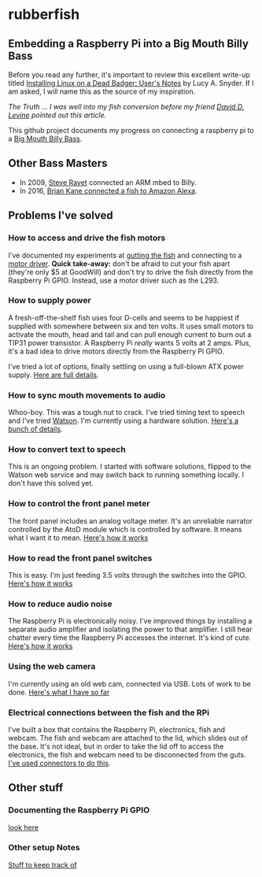 rubberfish
==========

## Embedding a Raspberry Pi into a Big Mouth Billy Bass

Before you read any further, it's important to review this excellent write-up titled [Installing Linux on a Dead Badger: User's Notes](http://strangehorizons.com/non-fiction/articles/installing-linux-on-a-dead-badger-users-notes/) by Lucy A. Snyder. If I am asked, I will name this as the source of my inspiration.

*The Truth ... I was well into my fish conversion before my friend [David D. Levine](http://www.daviddlevine.com/) pointed out this article.*

This github project documents my progress on connecting a raspberry pi to a [Big Mouth Billy Bass](https://en.wikipedia.org/wiki/Big_Mouth_Billy_Bass).

## Other Bass Masters
* In 2009, [Steve Ravet](http://mbed.org/cookbook/Big-Mouth-Billy-Bass) connected an ARM mbed to Billy.
* In 2016, [Brian Kane connected a fish to Amazon Alexa](https://www.facebook.com/hdadd/videos/10157576067105265/).

## Problems I've solved

### How to access and drive the fish motors
I've documented my experiments at [gutting the fish](https://github.com/mnr/rubberfish/wiki/Gutting-the-fish) and connecting to a [motor driver](https://github.com/mnr/rubberfish/wiki/l293_stepper_motor_driver.md). **Quick take-away:** don't be afraid to cut your fish apart (they're only $5 at GoodWill) and don't try to drive the fish directly from the Raspberry Pi GPIO. Instead, use a motor driver such as the L293.

### How to supply power
A fresh-off-the-shelf fish uses four D-cells and seems to be happiest if supplied with somewhere between six and ten volts. It uses small motors to activate the mouth, head and tail and can pull enough current to burn out a TIP31 power transistor. A Raspberry Pi *really* wants 5 volts at 2 amps. Plus, it's a bad idea to drive motors directly from the Raspberry Pi GPIO.

I've tried a lot of options, finally settling on using a full-blown ATX power supply. [Here are full details](https://github.com/mnr/rubberfish/wiki/Power-Supplies.md).

### How to sync mouth movements to audio
Whoo-boy. This was a tough nut to crack. I've tried timing text to speech and I've tried [Watson](https://www.ibm.com/watson/developercloud/text-to-speech.html). I'm currently using a hardware solution. [Here's a bunch of details](https://github.com/mnr/rubberfish/wiki/syncMouthToAudio.md).

### How to convert text to speech
This is an ongoing problem. I started with software solutions, flipped to the Watson web service and may switch back to running something locally. I don't have this solved yet.

### How to control the front panel meter
The front panel includes an analog voltage meter. It's an unreliable narrator controlled by the AtoD module which is controlled by software. It means what I want it to mean. [Here's how it works](https://github.com/mnr/rubberfish/wiki/front_panel.md)

### How to read the front panel switches
This is easy. I'm just feeding 3.5 volts through the switches into the GPIO. [Here's how it works](https://github.com/mnr/rubberfish/wiki/front_panel.md)


### How to reduce audio noise
The Raspberry Pi is electronically noisy. I've improved things by installing a separate audio amplifier and isolating the power to that amplifier. I still hear chatter every time the Raspberry Pi accesses the internet. It's kind of cute. [Here's how it works](https://github.com/mnr/rubberfish/wiki/Audio.md)

### Using the web camera
I'm currently using an old web cam, connected via USB. Lots of work to be done. [Here's what I have so far](https://github.com/mnr/rubberfish/wiki/cameraAndVision.md)

### Electrical connections between the fish and the RPi
I've built a box that contains the Raspberry Pi, electronics, fish and webcam. The fish and webcam are attached to the lid, which slides out of the base. It's not ideal, but in order to take the lid off to access the electronics, the fish and webcam need to be disconnected from the guts. [I've used connectors to do this](https://github.com/mnr/rubberfish/wiki/FishtoDB9pinout.md).

## Other stuff

### Documenting the Raspberry Pi GPIO
[look here](https://github.com/mnr/rubberfish/wiki/gpio_pinout.md)

### Other setup Notes
[Stuff to keep track of](https://github.com/mnr/rubberfish/wiki/setupNotes.md)
